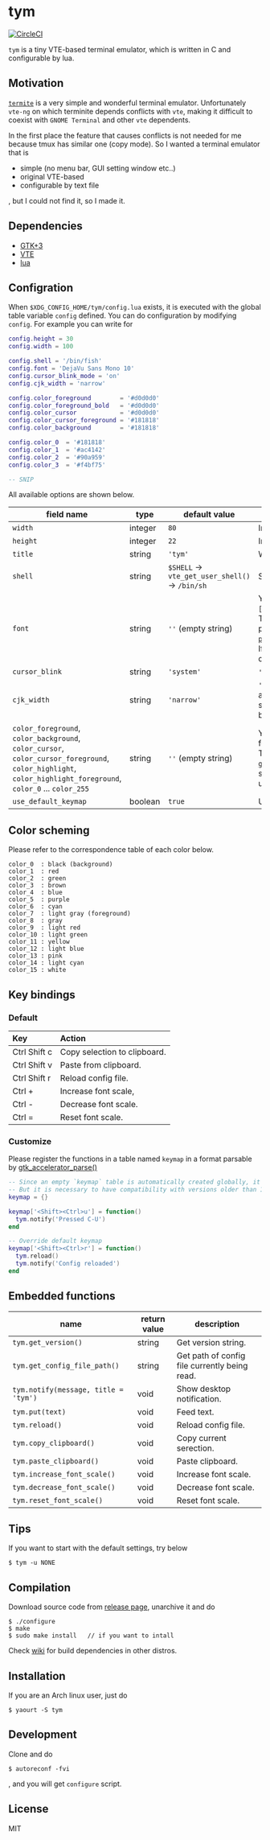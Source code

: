 # tym

[![CircleCI](https://circleci.com/gh/endaaman/tym.svg?style=svg)](https://circleci.com/gh/endaaman/tym)

`tym` is a tiny VTE-based terminal emulator, which is written in C and configurable by lua.

## Motivation

[`termite`](https://github.com/thestinger/termite) is a very simple and wonderful terminal emulator. Unfortunately `vte-ng` on which terminite depends conflicts with `vte`, making it difficult to coexist with `GNOME Terminal` and other `vte` dependents.

In the first place the feature that causes conflicts is not needed for me because tmux has similar one (copy mode). So I wanted a terminal emulator that is

- simple (no menu bar, GUI setting window etc..)
- original VTE-based
- configurable by text file

, but I could not find it, so I made it.

## Dependencies

- [GTK+3](https://www.gtk.org/)
- [VTE](https://github.com/GNOME/vte)
- [lua](https://www.lua.org/)

## Configration

When `$XDG_CONFIG_HOME/tym/config.lua` exists, it is executed with the global table variable `config` defined. You can do configuration by modifying `config`. For example you can write for

```lua
config.height = 30
config.width = 100

config.shell = '/bin/fish'
config.font = 'DejaVu Sans Mono 10'
config.cursor_blink_mode = 'on'
config.cjk_width = 'narrow'

config.color_foreground        = '#d0d0d0'
config.color_foreground_bold   = '#d0d0d0'
config.color_cursor            = '#d0d0d0'
config.color_cursor_foreground = '#181818'
config.color_background        = '#181818'

config.color_0  = '#181818'
config.color_1  = '#ac4142'
config.color_2  = '#90a959'
config.color_3  = '#f4bf75'

-- SNIP
```

All available options are shown below.

| field name                                                                                                                                                       | type      | default value                                     | description                                                                                                                                                                                                                                                                                                                                               |
| --------------------------------------------------------------------------------------------------------------------------------------------------------------- | --------- | ------------------------------------------------- | ------------------------------------------------------------------------------------------------------------------------------------------------------------------------------------------------------------------------------------------------------------------------------------------------------------------------------------------------------ |
| `width`                                                                                                                                                          | integer   | `80`                                              | Initial columns.                                                                                                                                                                                                                                                                                                                                          |
| `height`                                                                                                                                                         | integer   | `22`                                              | Initial rows.                                                                                                                                                                                                                                                                                                                                             |
| `title`                                                                                                                                                          | string    | `'tym'`                                           | Window title                                                                                                                                                                                                                                                                                                                                              |
| `shell`                                                                                                                                                          | string    | `$SHELL` -> `vte_get_user_shell()` ->  `/bin/sh`  | Shell to excute                                                                                                                                                                                                                                                                                                                                           |
| `font`                                                                                                                                                           | string    | `''` (empty string)                               | You can specify it like `'FAMILY-LIST [SIZE]'`, for example `'Ubuntu Mono 12'`. The value specified here is internally passed to [`pango_font_description_from_string()`](https://developer.gnome.org/pango/stable/pango-Fonts.html#pango-font-description-from-string). If you set empty string, the system default fixed width font will be used.    |
| `cursor_blink`                                                                                                                                                   | string    | `'system'`                                        | `'system'`, `'on'` or `'off'` are available.                                                                                                                                                                                                                                                                                                              |
| `cjk_width`                                                                                                                                                      | string    | `'narrow'`                                        | `'narrow'` or `'wide'` are available. There are complicated problems about this, so if you are not familiar with it, it's better to use the default.                                                                                                                                                                                                     |
| `color_foreground`, `color_background`, `color_cursor`, `color_cursor_foreground`, `color_highlight`, `color_highlight_foreground`, `color_0` ... `color_255`   | string    | `''` (empty string)                               | You can specify standard color string, for example `'#f00'`, `'#ff0000'` or `'red'`. These will be parsed with [`gdk_rgba_parse()`](https://developer.gnome.org/gdk3/stable/gdk3-RGBA-Colors.html#gdk-rgba-parse). If you set empty string, the VTE default color will be used.                                                                         |
| `use_default_keymap`                                                                                                                                             | boolean   | `true`                                            | Use default keymap or not                                                                                                                                                                                                                                                                                                                                 |


## Color scheming

Please refer to the correspondence table of each color below.

```
color_0  : black (background)
color_1  : red
color_2  : green
color_3  : brown
color_4  : blue
color_5  : purple
color_6  : cyan
color_7  : light gray (foreground)
color_8  : gray
color_9  : light red
color_10 : light green
color_11 : yellow
color_12 : light blue
color_13 : pink
color_14 : light cyan
color_15 : white
```

## Key bindings

### Default

| Key             | Action                       |
| :-------------- | :--------------------------- |
| Ctrl Shift c    | Copy selection to clipboard. |
| Ctrl Shift v    | Paste from clipboard.        |
| Ctrl Shift r    | Reload config file.          |
| Ctrl +          | Increase font scale,         |
| Ctrl -          | Decrease font scale.         |
| Ctrl =          | Reset font scale.            |

### Customize

Please register the functions in a table named `keymap` in a format parsable by [gtk_accelerator_parse()](https://developer.gnome.org/gtk3/stable/gtk3-Keyboard-Accelerators.html#gtk-accelerator-parse)

```lua
-- Since an empty `keymap` table is automatically created globally, it will work without this description.
-- But it is necessary to have compatibility with versions older than 1.0.0
keymap = {}

keymap['<Shift><Ctrl>u'] = function()
  tym.notify('Pressed C-U')
end

-- Override default keymap
keymap['<Shift><Ctrl>r'] = function()
  tym.reload()
  tym.notify('Config reloaded')
end
```

## Embedded functions

| name                                 | return value   | description                                     |
| ------------------------------------ | -------------- | ----------------------------------------------- |
| `tym.get_version()`                  | string         | Get version string.                             |
| `tym.get_config_file_path()`         | string         | Get path of config file currently being read.   |
| `tym.notify(message, title = 'tym')` | void           | Show desktop notification.                      |
| `tym.put(text)`                      | void           | Feed text.                                      |
| `tym.reload()`                       | void           | Reload config file.                             |
| `tym.copy_clipboard()`               | void           | Copy current serection.                         |
| `tym.paste_clipboard()`              | void           | Paste clipboard.                                |
| `tym.increase_font_scale()`          | void           | Increase font scale.                            |
| `tym.decrease_font_scale()`          | void           | Decrease font scale.                            |
| `tym.reset_font_scale()`             | void           | Reset font scale.                               |


## Tips

If you want to start with the default settings, try below

```console
$ tym -u NONE
```

## Compilation

Download source code from [release page](https://github.com/endaaman/tym/releases), unarchive it and do

```console
$ ./configure
$ make
$ sudo make install   // if you want to intall
```

Check [wiki](https://github.com/endaaman/tym/wiki) for build dependencies in other distros.

## Installation

If you are an Arch linux user, just do

```console
$ yaourt -S tym
```

## Development

Clone and do

```console
$ autoreconf -fvi
```

, and you will get `configure` script.

## License

MIT

